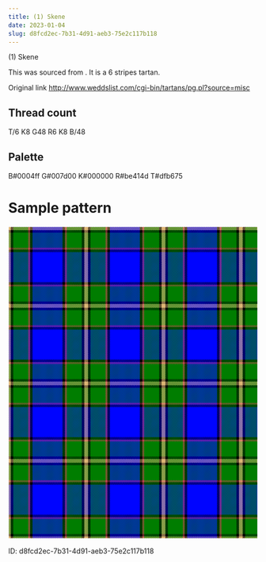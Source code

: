 ```yaml
---
title: (1) Skene
date: 2023-01-04
slug: d8fcd2ec-7b31-4d91-aeb3-75e2c117b118
---
```

(1) Skene

This was sourced from <no value>.  It is a 6 stripes tartan.

Original link http://www.weddslist.com/cgi-bin/tartans/pg.pl?source=misc

## Thread count
T/6 K8 G48 R6 K8 B/48

## Palette
B#0004ff G#007d00 K#000000 R#be414d T#dfb675

# Sample pattern

![Tartan detail](tartan.png "T/6 K8 G48 R6 K8 B/48 tartan")

ID: d8fcd2ec-7b31-4d91-aeb3-75e2c117b118
